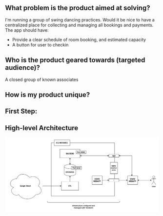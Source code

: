 ## What problem is the product aimed at solving?
I'm running a group of swing dancing practices. Would it be nice to have a centralized place for collecting and managing all bookings and payments.
The app should have:
- Provide a clear schedule of room booking, and estimated capacity
- A button for user to checkin

## Who is the product geared towards (targeted audience)?
A closed group of known associates

## How is my product unique?


## First Step:


## High-level Architecture
![](/docs/high_level.png)